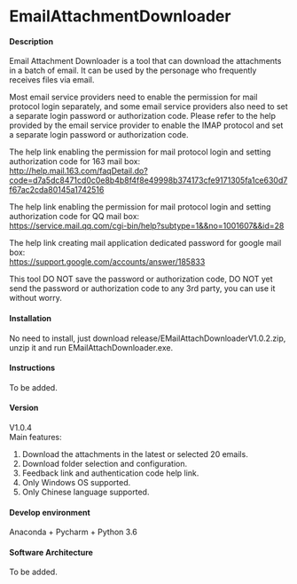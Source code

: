 # EmailAttachmentDownloader

#### Description

Email Attachment Downloader is a tool that can download the attachments in a batch of email. It can be used by the personage who frequently receives files via email.  

Most email service providers need to enable the permission for mail protocol login separately, and some email service providers also need to set a separate login password or authorization code. Please refer to the help provided by the email service provider to enable the IMAP protocol and set a separate login password or authorization code.  

The help link enabling the permission for mail protocol login and setting authorization code for 163 mail box:  
http://help.mail.163.com/faqDetail.do?code=d7a5dc8471cd0c0e8b4b8f4f8e49998b374173cfe9171305fa1ce630d7f67ac2cda80145a1742516  

The help link enabling the permission for mail protocol login and setting authorization code for QQ mail box:  
https://service.mail.qq.com/cgi-bin/help?subtype=1&&no=1001607&&id=28  

The help link creating mail application dedicated password for google mail box:   
https://support.google.com/accounts/answer/185833  

This tool DO NOT save the password or authorization code, DO NOT yet send the password or authorization code to any 3rd party, you can use it without worry.  

#### Installation

No need to install, just download release/EMailAttachDownloaderV1.0.2.zip, unzip it and run EMailAttachDownloader.exe.  

#### Instructions

To be added.

#### Version

V1.0.4  
Main features:  
1) Download the attachments in the latest or selected 20 emails.  
2) Download folder selection and configuration.  
3) Feedback link and authentication code help link.  
4) Only Windows OS supported.  
5) Only Chinese language supported.  

#### Develop environment

Anaconda + Pycharm + Python 3.6 

#### Software Architecture

To be added.

